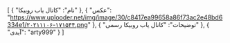 [
  {
    "نام": "کانال یاب روبیکا"
  },
  {
    "عکس": "https://www.uplooder.net/img/image/30/c8417ea99658a86f73ac2e48bd6334e1/۲۰۲۱۱۱۰۶-۱۷۱۵۴۴.png"
  },
  {
    "توضیحات": "کانال یاب روبیکا رسمی"
  },
  {
    "آیدی": "arty999"
  }
]

